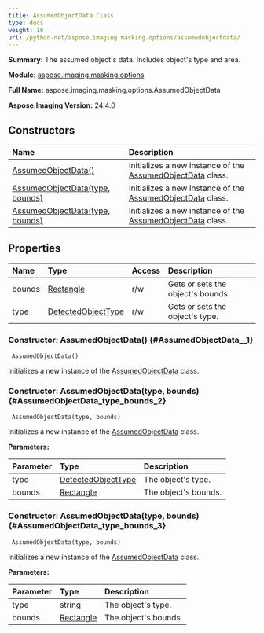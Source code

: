 ```yaml
---
title: AssumedObjectData Class
type: docs
weight: 10
url: /python-net/aspose.imaging.masking.options/assumedobjectdata/
---
```


**Summary:** The assumed object's data. Includes object's type and area.

**Module:** [aspose.imaging.masking.options](/imaging/python-net/aspose.imaging.masking.options/)

**Full Name:** aspose.imaging.masking.options.AssumedObjectData

**Aspose.Imaging Version:** 24.4.0

## **Constructors**
| **Name** | **Description** |
| :- | :- |
| [AssumedObjectData()](#AssumedObjectData__1) | Initializes a new instance of the [AssumedObjectData](/imaging/python-net/aspose.imaging.masking.options/assumedobjectdata/) class. |
| [AssumedObjectData(type, bounds)](#AssumedObjectData_type_bounds_2) | Initializes a new instance of the [AssumedObjectData](/imaging/python-net/aspose.imaging.masking.options/assumedobjectdata/) class. |
| [AssumedObjectData(type, bounds)](#AssumedObjectData_type_bounds_3) | Initializes a new instance of the [AssumedObjectData](/imaging/python-net/aspose.imaging.masking.options/assumedobjectdata/) class. |
## **Properties**
| **Name** | **Type** | **Access** | **Description** |
| :- | :- | :- | :- |
| bounds | [Rectangle](/imaging/python-net/aspose.imaging/rectangle) | r/w | Gets or sets the object's bounds. |
| type | [DetectedObjectType](/imaging/python-net/aspose.imaging.masking.options/detectedobjecttype) | r/w | Gets or sets the object's type. |


### Constructor: AssumedObjectData() {#AssumedObjectData__1}


```
 AssumedObjectData() 
```

Initializes a new instance of the [AssumedObjectData](/imaging/python-net/aspose.imaging.masking.options/assumedobjectdata/) class.

### Constructor: AssumedObjectData(type, bounds) {#AssumedObjectData_type_bounds_2}


```
 AssumedObjectData(type, bounds) 
```

Initializes a new instance of the [AssumedObjectData](/imaging/python-net/aspose.imaging.masking.options/assumedobjectdata/) class.

**Parameters:**

| Parameter | Type | Description |
| :- | :- | :- |
| type | [DetectedObjectType](/imaging/python-net/aspose.imaging.masking.options/detectedobjecttype) | The object's type. |
| bounds | [Rectangle](/imaging/python-net/aspose.imaging/rectangle) | The object's bounds. |

### Constructor: AssumedObjectData(type, bounds) {#AssumedObjectData_type_bounds_3}


```
 AssumedObjectData(type, bounds) 
```

Initializes a new instance of the [AssumedObjectData](/imaging/python-net/aspose.imaging.masking.options/assumedobjectdata/) class.

**Parameters:**

| Parameter | Type | Description |
| :- | :- | :- |
| type | string | The object's type. |
| bounds | [Rectangle](/imaging/python-net/aspose.imaging/rectangle) | The object's bounds. |

